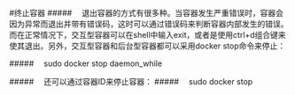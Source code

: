 #终止容器
#####&emsp; 退出容器的方式有很多种。当容器发生严重错误时，容器会因为异常而退出并带有错误码，这时可以通过错误码来判断容器内部发生的错误。而在正常情况下，交互型容器可以在shell中输入exit，或者是使用ctrl+d组合键来使其退出。另外，交互型容器和后台型容器都可以采用docker stop命令来停止：

#####&emsp; sudo docker stop daemon_while

#####&emsp; 还可以通过容器ID来停止容器：
#####&emsp; sudo docker stop 

